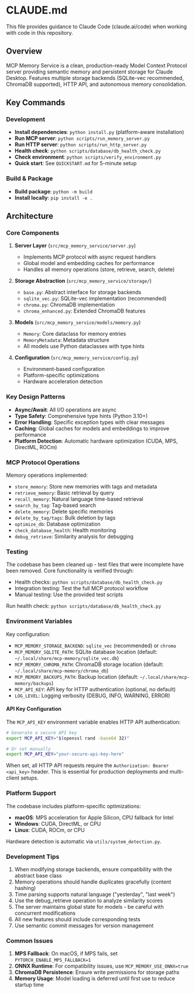 # CLAUDE.md

This file provides guidance to Claude Code (claude.ai/code) when working with code in this repository.

## Overview

MCP Memory Service is a clean, production-ready Model Context Protocol server providing semantic memory and persistent storage for Claude Desktop. Features multiple storage backends (SQLite-vec recommended, ChromaDB supported), HTTP API, and autonomous memory consolidation.

## Key Commands

### Development
- **Install dependencies**: `python install.py` (platform-aware installation)
- **Run MCP server**: `python scripts/run_memory_server.py`
- **Run HTTP server**: `python scripts/run_http_server.py`
- **Health check**: `python scripts/database/db_health_check.py`
- **Check environment**: `python scripts/verify_environment.py`
- **Quick start**: See `QUICKSTART.md` for 5-minute setup

### Build & Package
- **Build package**: `python -m build`
- **Install locally**: `pip install -e .`

## Architecture

### Core Components

1. **Server Layer** (`src/mcp_memory_service/server.py`)
   - Implements MCP protocol with async request handlers
   - Global model and embedding caches for performance
   - Handles all memory operations (store, retrieve, search, delete)

2. **Storage Abstraction** (`src/mcp_memory_service/storage/`)
   - `base.py`: Abstract interface for storage backends
   - `sqlite_vec.py`: SQLite-vec implementation (recommended)
   - `chroma.py`: ChromaDB implementation
   - `chroma_enhanced.py`: Extended ChromaDB features

3. **Models** (`src/mcp_memory_service/models/memory.py`)
   - `Memory`: Core dataclass for memory entries
   - `MemoryMetadata`: Metadata structure
   - All models use Python dataclasses with type hints

4. **Configuration** (`src/mcp_memory_service/config.py`)
   - Environment-based configuration
   - Platform-specific optimizations
   - Hardware acceleration detection

### Key Design Patterns

- **Async/Await**: All I/O operations are async
- **Type Safety**: Comprehensive type hints (Python 3.10+)
- **Error Handling**: Specific exception types with clear messages
- **Caching**: Global caches for models and embeddings to improve performance
- **Platform Detection**: Automatic hardware optimization (CUDA, MPS, DirectML, ROCm)

### MCP Protocol Operations

Memory operations implemented:
- `store_memory`: Store new memories with tags and metadata
- `retrieve_memory`: Basic retrieval by query
- `recall_memory`: Natural language time-based retrieval
- `search_by_tag`: Tag-based search
- `delete_memory`: Delete specific memories
- `delete_by_tag/tags`: Bulk deletion by tags
- `optimize_db`: Database optimization
- `check_database_health`: Health monitoring
- `debug_retrieve`: Similarity analysis for debugging

### Testing

The codebase has been cleaned up - test files that were incomplete have been removed. Core functionality is verified through:
- Health checks: `python scripts/database/db_health_check.py`
- Integration testing: Test the full MCP protocol workflow
- Manual testing: Use the provided test scripts

Run health check: `python scripts/database/db_health_check.py`

### Environment Variables

Key configuration:
- `MCP_MEMORY_STORAGE_BACKEND`: `sqlite_vec` (recommended) or `chroma`
- `MCP_MEMORY_SQLITE_PATH`: SQLite database location (default: `~/.local/share/mcp-memory/sqlite_vec.db`)
- `MCP_MEMORY_CHROMA_PATH`: ChromaDB storage location (default: `~/.local/share/mcp-memory/chroma_db`)
- `MCP_MEMORY_BACKUPS_PATH`: Backup location (default: `~/.local/share/mcp-memory/backups`)
- `MCP_API_KEY`: API key for HTTP authentication (optional, no default)
- `LOG_LEVEL`: Logging verbosity (DEBUG, INFO, WARNING, ERROR)

#### API Key Configuration

The `MCP_API_KEY` environment variable enables HTTP API authentication:

```bash
# Generate a secure API key
export MCP_API_KEY="$(openssl rand -base64 32)"

# Or set manually
export MCP_API_KEY="your-secure-api-key-here"
```

When set, all HTTP API requests require the `Authorization: Bearer <api_key>` header. This is essential for production deployments and multi-client setups.

### Platform Support

The codebase includes platform-specific optimizations:
- **macOS**: MPS acceleration for Apple Silicon, CPU fallback for Intel
- **Windows**: CUDA, DirectML, or CPU
- **Linux**: CUDA, ROCm, or CPU

Hardware detection is automatic via `utils/system_detection.py`.

### Development Tips

1. When modifying storage backends, ensure compatibility with the abstract base class
2. Memory operations should handle duplicates gracefully (content hashing)
3. Time parsing supports natural language ("yesterday", "last week")
4. Use the debug_retrieve operation to analyze similarity scores
5. The server maintains global state for models - be careful with concurrent modifications
6. All new features should include corresponding tests
7. Use semantic commit messages for version management

### Common Issues

1. **MPS Fallback**: On macOS, if MPS fails, set `PYTORCH_ENABLE_MPS_FALLBACK=1`
2. **ONNX Runtime**: For compatibility issues, use `MCP_MEMORY_USE_ONNX=true`
3. **ChromaDB Persistence**: Ensure write permissions for storage paths
4. **Memory Usage**: Model loading is deferred until first use to reduce startup time